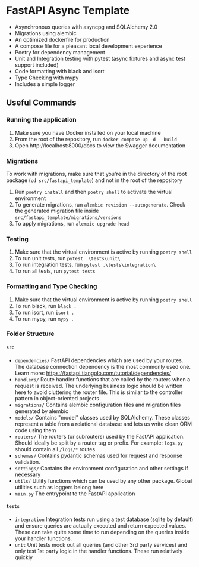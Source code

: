 # FastAPI Async Template

- Asynchronous queries with asyncpg and SQLAlchemy 2.0
- Migrations using alembic
- An optimized dockerfile for production
- A compose file for a pleasant local development experience
- Poetry for dependency management
- Unit and Integration testing with pytest (async fixtures and async test support included)
- Code formatting with black and isort
- Type Checking with mypy
- Includes a simple logger

## Useful Commands

### Running the application

1. Make sure you have Docker installed on your local machine
2. From the root of the repository, run `docker compose up -d --build`
3. Open http://localhost:8000/docs to view the Swagger documentation

### Migrations

To work with migrations, make sure that you're in the directory of the root package (`cd src/fastapi_template`) and not in the root of the repository

1. Run `poetry install` and then `poetry shell` to activate the virtual environment
2. To generate migrations, run `alembic revision --autogenerate`. Check the generated migration file inside `src/fastapi_template/migrations/versions`
3. To apply migrations, run `alembic upgrade head`

### Testing

1. Make sure that the virtual environment is active by running `poetry shell`
2. To run unit tests, run `pytest .\tests\unit\`
3. To run integration tests, run `pytest .\tests\integration\`
4. To run all tests, run `pytest tests`

### Formatting and Type Checking

1. Make sure that the virtual environment is active by running `poetry shell`
2. To run black, run `black .`
3. To run isort, run `isort .`
4. To run mypy, run `mypy .`

### Folder Structure

#### `src`
- `dependencies/` FastAPI dependencies which are used by your routes. The database connection dependency is the most commonly used one. Learn more: https://fastapi.tiangolo.com/tutorial/dependencies/
- `handlers/` Route handler functions that are called by the routers when a request is received. The underlying business logic should be written here to avoid cluttering the router file. This is similar to the controller pattern in object-oriented projects
- `migrations/` Contains alembic configuration files and migration files generated by alembic
- `models/` Contains "model" classes used by SQLAlchemy. These classes represent a table from a relational database and lets us write clean ORM code using them
- `routers/` The routers (or subrouters) used by the FastAPI application. Should ideally be split by a router tag or prefix. For example: `logs.py` should contain all `/logs/*` routes
- `schemas/` Contains pydantic schemas used for request and response validation.
- `settings/` Contains the environment configuration and other settings if necessary
- `utils/` Utility functions which can be used by any other package. Global utilities such as loggers belong here
- `main.py` The entrypoint to the FastAPI application

#### `tests`
- `integration` Integration tests run using a test database (sqlite by default) and ensure queries are actually executed and return expected values. These can take quite some time to run depending on the queries inside your handler functions.
- `unit` Unit tests mock out all queries (and other 3rd party services) and only test 1st party logic in the handler functions. These run relatively quickly
